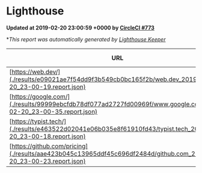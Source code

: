 
# Lighthouse

**Updated at 2019-02-20 23:00:59 +0000 by [CircleCI #773](https://circleci.com/gh/ItinerisLtd/lighthouse-keeper-example/773)**

**This report was automatically generated by [Lighthouse Keeper](https://github.com/itinerisltd/lighthouse-keeper)*

| URL | Performance | Accessibility | Best Practices | SEO | PWA | Updated At |
| --- | --- | --- | --- | --- | --- | --- |
| [https://web.dev/](./results/e09021ae7f54dd9f3b549cb0bc165f2b/web.dev_2019-02-20_23-00-19.report.json) | 0.91 | 0.93 | 1 | 0.91 | 1 | 2019-02-20T23:00:19.052Z |
| [https://google.com/](./results/99999ebcfdb78df077ad2727fd00969f/www.google.com_2019-02-20_23-00-35.report.json) | 0.96 | 0.71 | 0.93 | 0.8 | 0.58 | 2019-02-20T23:00:35.651Z |
| [https://typist.tech/](./results/e463522d02041e06b035e8f61910fd43/typist.tech_2019-02-20_23-00-18.report.json) | 1 |  |  |  |  | 2019-02-20T23:00:18.955Z |
| [https://github.com/pricing](./results/aae423b045c13965ddf45c696df2484d/github.com_2019-02-20_23-00-23.report.json) | 0.7 | 0.89 | 0.93 | 0.9 | 0.58 | 2019-02-20T23:00:23.315Z |
